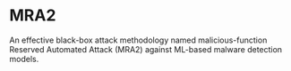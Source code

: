 # MRA2
An effective black-box attack methodology named malicious-function Reserved Automated Attack (MRA2) against ML-based malware detection models.
